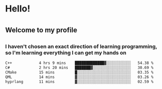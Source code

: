 
<h1>Hello!<h1>
<h2>Welcome to my profile<h2>
<h3>I haven't chosen an exact direction of learning programming, so I'm learning everything I can get my hands on</h3>

<!--START_SECTION:waka-->

```txt
C++            4 hrs 9 mins    █████████████▓░░░░░░░░░░░   54.38 %
C#             2 hrs 20 mins   ███████▓░░░░░░░░░░░░░░░░░   30.69 %
CMake          15 mins         █░░░░░░░░░░░░░░░░░░░░░░░░   03.35 %
QML            14 mins         ▓░░░░░░░░░░░░░░░░░░░░░░░░   03.26 %
hyprlang       11 mins         ▓░░░░░░░░░░░░░░░░░░░░░░░░   02.59 %
```

<!--END_SECTION:waka-->
